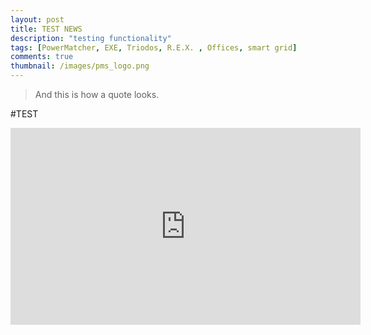 ```yaml
---
layout: post
title: TEST NEWS
description: "testing functionality"
tags: [PowerMatcher, EXE, Triodos, R.E.X. , Offices, smart grid]
comments: true
thumbnail: /images/pms_logo.png
---
```



> And this is how a quote looks.

#TEST



<iframe width="560" height="315" src="http://www.youtube.com/embed/Zz4OpVwYWYE" frameborder="0" allowfullscreen></iframe>
